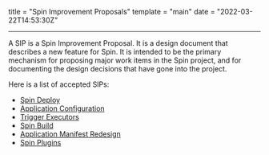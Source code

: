 title = "Spin Improvement Proposals"
template = "main"
date = "2022-03-22T14:53:30Z"

---

A SIP is a Spin Improvement Proposal. It is a design document that describes a
new feature for Spin. It is intended to be the primary mechanism for proposing
major work items in the Spin project, and for documenting the design decisions
that have gone into the project.

Here is a list of accepted SIPs:

- [Spin Deploy](../sips/001-spin-deploy.md)
- [Application Configuration](../sips/002-app-config.md)
- [Trigger Executors](../sips/003-trigger-executors.md)
- [Spin Build](../sips/004-spin-build.md)
- [Application Manifest Redesign](../sips/005-manifest-redesign.md)
- [Spin Plugins](../sips/006-spin-plugins.md)
